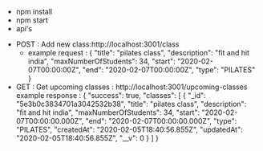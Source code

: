 * npm install
* npm start
* api's 
 - POST : Add new class:http://localhost:3001/class
   - example request : {
	    "title": "pilates class",
        "description": "fit and hit india",
        "maxNumberOfStudents": 34,
        "start": "2020-02-07T00:00:00Z",
        "end": "2020-02-07T00:00:00Z",
        "type": "PILATES"
    }
 - GET : Get upcoming classes : http://localhost:3001/upcoming-classes
  example response : {
    "success": true,
    "classes": [
        {
            "_id": "5e3b0c3834701a3042532b38",
            "title": "pilates class",
            "description": "fit and hit india",
            "maxNumberOfStudents": 34,
            "start": "2020-02-07T00:00:00.000Z",
            "end": "2020-02-07T00:00:00.000Z",
            "type": "PILATES",
            "createdAt": "2020-02-05T18:40:56.855Z",
            "updatedAt": "2020-02-05T18:40:56.855Z",
            "__v": 0
        }
    ]
}